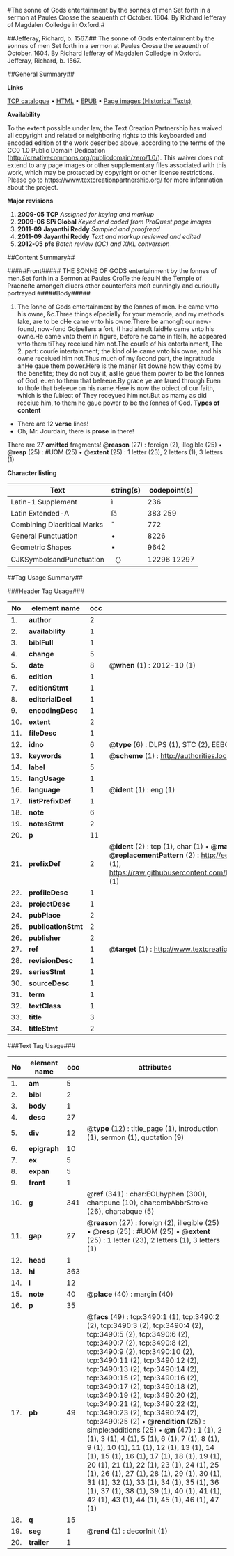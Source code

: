 #The sonne of Gods entertainment by the sonnes of men Set forth in a sermon at Paules Crosse the seauenth of October. 1604. By Richard Iefferay of Magdalen Colledge in Oxford.#

##Jefferay, Richard, b. 1567.##
The sonne of Gods entertainment by the sonnes of men Set forth in a sermon at Paules Crosse the seauenth of October. 1604. By Richard Iefferay of Magdalen Colledge in Oxford.
Jefferay, Richard, b. 1567.

##General Summary##

**Links**

[TCP catalogue](http://www.ota.ox.ac.uk/tcp/)  • 
[HTML](http://tei.it.ox.ac.uk/tcp/Texts-HTML/free/A04/A04366.html)  • 
[EPUB](http://tei.it.ox.ac.uk/tcp/Texts-EPUB/free/A04/A04366.epub) • 
[Page images (Historical Texts)](https://historicaltexts.jisc.ac.uk/eebo-99839094e)

**Availability**

To the extent possible under law, the Text Creation Partnership has waived all copyright and related or neighboring rights to this keyboarded and encoded edition of the work described above, according to the terms of the CC0 1.0 Public Domain Dedication (http://creativecommons.org/publicdomain/zero/1.0/). This waiver does not extend to any page images or other supplementary files associated with this work, which may be protected by copyright or other license restrictions. Please go to https://www.textcreationpartnership.org/ for more information about the project.

**Major revisions**

1. __2009-05__ __TCP__ *Assigned for keying and markup*
1. __2009-06__ __SPi Global__ *Keyed and coded from ProQuest page images*
1. __2011-09__ __Jayanthi Reddy__ *Sampled and proofread*
1. __2011-09__ __Jayanthi Reddy__ *Text and markup reviewed and edited*
1. __2012-05__ __pfs__ *Batch review (QC) and XML conversion*

##Content Summary##

#####Front#####
THE SONNE OF GODS entertainment by the ſonnes of men.Set forth in a Sermon at Paules Croſſe the ſeauIN the Temple of Praeneſte amongeſt diuers other counterfeits moſt cunningly and curiouſly portrayed
#####Body#####

1. The ſonne of Gods entertainment by the ſonnes of men.
He came vnto his owne, &c.Three things eſpecially for your memorie, and my methods ſake, are to be cHe came vnto his owne.There be amongſt our new-found, now-fond Goſpellers a ſort, (I had almoſt ſaidHe came vnto his owne.He came vnto them in figure, before he came in fleſh, he appeared vnto them tiThey receiued him not.The courſe of his entertainment,
The 2. part: courſe intertainment; the kind oHe came vnto his owne, and his owne receiued him not.Thus much of my ſecond part, the ingratitude anHe gaue them power.Here is the maner ſet downe how they come by the benefite; they do not buy it, asHe gaue them power to be the ſonnes of God, euen to them that beleeue.By grace ye are ſaued through Euen to thoſe that beleeue on his name.Here is now the obiect of our faith, which is the ſubiect of They receyued him not.But as mamy as did receiue him, to them he gaue power to be the ſonnes of God.
**Types of content**

  * There are 12 **verse** lines!
  * Oh, Mr. Jourdain, there is **prose** in there!

There are 27 **omitted** fragments! 
 @__reason__ (27) : foreign (2), illegible (25)  •  @__resp__ (25) : #UOM (25)  •  @__extent__ (25) : 1 letter (23), 2 letters (1), 3 letters (1)

**Character listing**


|Text|string(s)|codepoint(s)|
|---|---|---|
|Latin-1 Supplement|ì|236|
|Latin Extended-A|ſă|383 259|
|Combining             Diacritical Marks|̄|772|
|General Punctuation|•|8226|
|Geometric Shapes|▪|9642|
|CJKSymbolsandPunctuation|〈〉|12296 12297|

##Tag Usage Summary##

###Header Tag Usage###

|No|element name|occ|attributes|
|---|---|---|---|
|1.|__author__|2||
|2.|__availability__|1||
|3.|__biblFull__|1||
|4.|__change__|5||
|5.|__date__|8| @__when__ (1) : 2012-10 (1)|
|6.|__edition__|1||
|7.|__editionStmt__|1||
|8.|__editorialDecl__|1||
|9.|__encodingDesc__|1||
|10.|__extent__|2||
|11.|__fileDesc__|1||
|12.|__idno__|6| @__type__ (6) : DLPS (1), STC (2), EEBO-CITATION (1), PROQUEST (1), VID (1)|
|13.|__keywords__|1| @__scheme__ (1) : http://authorities.loc.gov/ (1)|
|14.|__label__|5||
|15.|__langUsage__|1||
|16.|__language__|1| @__ident__ (1) : eng (1)|
|17.|__listPrefixDef__|1||
|18.|__note__|6||
|19.|__notesStmt__|2||
|20.|__p__|11||
|21.|__prefixDef__|2| @__ident__ (2) : tcp (1), char (1)  •  @__matchPattern__ (2) : ([0-9\-]+):([0-9IVX]+) (1), (.+) (1)  •  @__replacementPattern__ (2) : http://eebo.chadwyck.com/downloadtiff?vid=$1&page=$2 (1), https://raw.githubusercontent.com/textcreationpartnership/Texts/master/tcpchars.xml#$1 (1)|
|22.|__profileDesc__|1||
|23.|__projectDesc__|1||
|24.|__pubPlace__|2||
|25.|__publicationStmt__|2||
|26.|__publisher__|2||
|27.|__ref__|1| @__target__ (1) : http://www.textcreationpartnership.org/docs/. (1)|
|28.|__revisionDesc__|1||
|29.|__seriesStmt__|1||
|30.|__sourceDesc__|1||
|31.|__term__|1||
|32.|__textClass__|1||
|33.|__title__|3||
|34.|__titleStmt__|2||


###Text Tag Usage###

|No|element name|occ|attributes|
|---|---|---|---|
|1.|__am__|5||
|2.|__bibl__|2||
|3.|__body__|1||
|4.|__desc__|27||
|5.|__div__|12| @__type__ (12) : title_page (1), introduction (1), sermon (1), quotation (9)|
|6.|__epigraph__|10||
|7.|__ex__|5||
|8.|__expan__|5||
|9.|__front__|1||
|10.|__g__|341| @__ref__ (341) : char:EOLhyphen (300), char:punc (10), char:cmbAbbrStroke (26), char:abque (5)|
|11.|__gap__|27| @__reason__ (27) : foreign (2), illegible (25)  •  @__resp__ (25) : #UOM (25)  •  @__extent__ (25) : 1 letter (23), 2 letters (1), 3 letters (1)|
|12.|__head__|1||
|13.|__hi__|363||
|14.|__l__|12||
|15.|__note__|40| @__place__ (40) : margin (40)|
|16.|__p__|35||
|17.|__pb__|49| @__facs__ (49) : tcp:3490:1 (1), tcp:3490:2 (2), tcp:3490:3 (2), tcp:3490:4 (2), tcp:3490:5 (2), tcp:3490:6 (2), tcp:3490:7 (2), tcp:3490:8 (2), tcp:3490:9 (2), tcp:3490:10 (2), tcp:3490:11 (2), tcp:3490:12 (2), tcp:3490:13 (2), tcp:3490:14 (2), tcp:3490:15 (2), tcp:3490:16 (2), tcp:3490:17 (2), tcp:3490:18 (2), tcp:3490:19 (2), tcp:3490:20 (2), tcp:3490:21 (2), tcp:3490:22 (2), tcp:3490:23 (2), tcp:3490:24 (2), tcp:3490:25 (2)  •  @__rendition__ (25) : simple:additions (25)  •  @__n__ (47) : 1 (1), 2 (1), 3 (1), 4 (1), 5 (1), 6 (1), 7 (1), 8 (1), 9 (1), 10 (1), 11 (1), 12 (1), 13 (1), 14 (1), 15 (1), 16 (1), 17 (1), 18 (1), 19 (1), 20 (1), 21 (1), 22 (1), 23 (1), 24 (1), 25 (1), 26 (1), 27 (1), 28 (1), 29 (1), 30 (1), 31 (1), 32 (1), 33 (1), 34 (1), 35 (1), 36 (1), 37 (1), 38 (1), 39 (1), 40 (1), 41 (1), 42 (1), 43 (1), 44 (1), 45 (1), 46 (1), 47 (1)|
|18.|__q__|15||
|19.|__seg__|1| @__rend__ (1) : decorInit (1)|
|20.|__trailer__|1||
